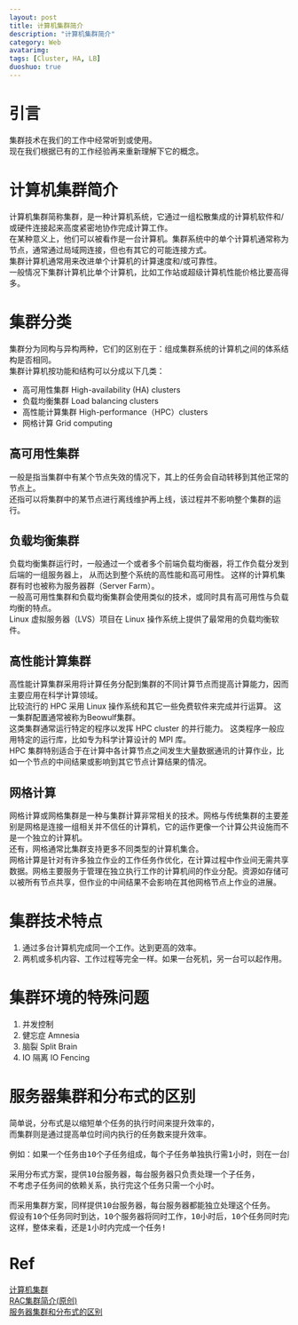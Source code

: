 ```yaml
---
layout: post
title: 计算机集群简介
description: "计算机集群简介"
category: Web
avatarimg:
tags: [Cluster, HA, LB]
duoshuo: true
---
```


# 引言

集群技术在我们的工作中经常听到或使用。  
现在我们根据已有的工作经验再来重新理解下它的概念。

# 计算机集群简介

计算机集群简称集群，是一种计算机系统，它通过一组松散集成的计算机软件和/或硬件连接起来高度紧密地协作完成计算工作。  
在某种意义上，他们可以被看作是一台计算机。集群系统中的单个计算机通常称为节点，通常通过局域网连接，但也有其它的可能连接方式。  
集群计算机通常用来改进单个计算机的计算速度和/或可靠性。  
一般情况下集群计算机比单个计算机，比如工作站或超级计算机性能价格比要高得多。  

# 集群分类

集群分为同构与异构两种，它们的区别在于：组成集群系统的计算机之间的体系结构是否相同。  
集群计算机按功能和结构可以分成以下几类：

* 高可用性集群 High-availability (HA) clusters
* 负载均衡集群 Load balancing clusters
* 高性能计算集群 High-performance（HPC）clusters
* 网格计算 Grid computing

## 高可用性集群

一般是指当集群中有某个节点失效的情况下，其上的任务会自动转移到其他正常的节点上。  
还指可以将集群中的某节点进行离线维护再上线，该过程并不影响整个集群的运行。

## 负载均衡集群

负载均衡集群运行时，一般通过一个或者多个前端负载均衡器，将工作负载分发到后端的一组服务器上，
从而达到整个系统的高性能和高可用性。
这样的计算机集群有时也被称为服务器群（Server Farm）。  
一般高可用性集群和负载均衡集群会使用类似的技术，或同时具有高可用性与负载均衡的特点。  
Linux 虚拟服务器（LVS）项目在 Linux 操作系统上提供了最常用的负载均衡软件。

## 高性能计算集群

高性能计算集群采用将计算任务分配到集群的不同计算节点而提高计算能力，因而主要应用在科学计算领域。  
比较流行的 HPC 采用 Linux 操作系统和其它一些免费软件来完成并行运算。
这一集群配置通常被称为Beowulf集群。  
这类集群通常运行特定的程序以发挥 HPC cluster 的并行能力。
这类程序一般应用特定的运行库，比如专为科学计算设计的 MPI 库。  
HPC 集群特别适合于在计算中各计算节点之间发生大量数据通讯的计算作业，比如一个节点的中间结果或影响到其它节点计算结果的情况。  

## 网格计算

网格计算或网格集群是一种与集群计算非常相关的技术。网格与传统集群的主要差别是网格是连接一组相关并不信任的计算机，它的运作更像一个计算公共设施而不是一个独立的计算机。  
还有，网格通常比集群支持更多不同类型的计算机集合。  
网格计算是针对有许多独立作业的工作任务作优化，在计算过程中作业间无需共享数据。网格主要服务于管理在独立执行工作的计算机间的作业分配。资源如存储可以被所有节点共享，但作业的中间结果不会影响在其他网格节点上作业的进展。

# 集群技术特点

1. 通过多台计算机完成同一个工作。达到更高的效率。
2. 两机或多机内容、工作过程等完全一样。如果一台死机，另一台可以起作用。

# 集群环境的特殊问题

1. 并发控制
2. 健忘症 Amnesia
3. 脑裂 Split Brain
4. IO 隔离 IO Fencing

# 服务器集群和分布式的区别

<pre>
简单说，分布式是以缩短单个任务的执行时间来提升效率的，
而集群则是通过提高单位时间内执行的任务数来提升效率。

例如：如果一个任务由10个子任务组成，每个子任务单独执行需1小时，则在一台服务器上执行改任务需10小时。

采用分布式方案，提供10台服务器，每台服务器只负责处理一个子任务，
不考虑子任务间的依赖关系，执行完这个任务只需一个小时。

而采用集群方案，同样提供10台服务器，每台服务器都能独立处理这个任务。
假设有10个任务同时到达，10个服务器将同时工作，10小时后，10个任务同时完成，
这样，整体来看，还是1小时内完成一个任务!
</pre>

# Ref
[计算机集群](https://zh.wikipedia.org/wiki/%E8%AE%A1%E7%AE%97%E6%9C%BA%E9%9B%86%E7%BE%A4)  
[RAC集群简介(原创)](http://czmmiao.iteye.com/blog/1629166)  
[服务器集群和分布式的区别](http://blog.sina.com.cn/s/blog_6c673bfb01019iu7.html)  
